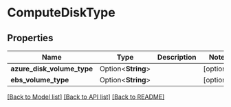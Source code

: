 # ComputeDiskType

## Properties

Name | Type | Description | Notes
------------ | ------------- | ------------- | -------------
**azure_disk_volume_type** | Option<**String**> |  | [optional]
**ebs_volume_type** | Option<**String**> |  | [optional]

[[Back to Model list]](../README.md#documentation-for-models) [[Back to API list]](../README.md#documentation-for-api-endpoints) [[Back to README]](../README.md)


